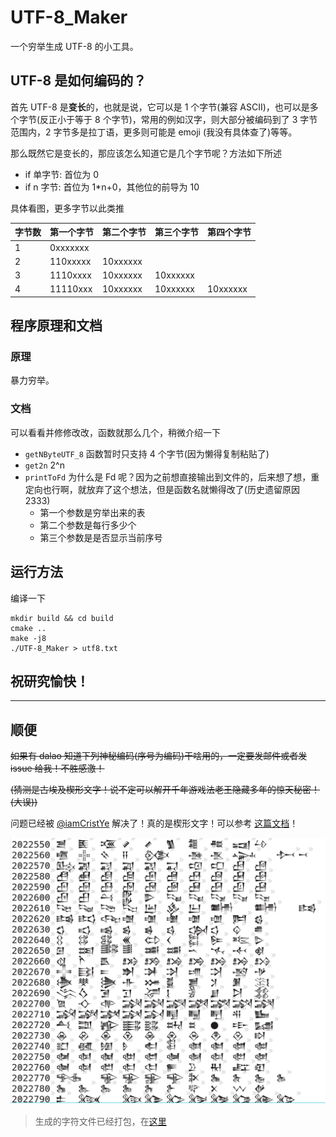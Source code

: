# UTF-8_Maker

一个穷举生成 UTF-8 的小工具。

## UTF-8 是如何编码的？

首先 UTF-8 是**变长**的，也就是说，它可以是 1 个字节(兼容 ASCII)，也可以是多个字节(反正小于等于 8 个字节)，常用的例如汉字，则大部分被编码到了 3 字节范围内，2 字节多是拉丁语，更多则可能是 emoji (我没有具体查了)等等。

那么既然它是变长的，那应该怎么知道它是几个字节呢？方法如下所述

- if 单字节: 首位为 0
- if n 字节: 首位为 1*n+0，其他位的前导为 10

具体看图，更多字节以此类推

字节数|第一个字节|第二个字节|第三个字节|第四个字节
---|---|---|---|---
1|0xxxxxxx|||
2|110xxxxx|10xxxxxx|||
3|1110xxxx|10xxxxxx|10xxxxxx||
4|11110xxx|10xxxxxx|10xxxxxx|10xxxxxx|

## 程序原理和文档

### 原理

暴力穷举。

### 文档

可以看看并修修改改，函数就那么几个，稍微介绍一下

- `getNByteUTF_8` 函数暂时只支持 4 个字节(因为懒得复制粘贴了)
- `get2n` 2^n
- `printToFd` 为什么是 Fd 呢？因为之前想直接输出到文件的，后来想了想，重定向也行啊，就放弃了这个想法，但是函数名就懒得改了(历史遗留原因 2333)
  - 第一个参数是穷举出来的表
  - 第二个参数是每行多少个
  - 第三个参数是是否显示当前序号

## 运行方法

编译一下

```shell
mkdir build && cd build
cmake ..
make -j8
./UTF-8_Maker > utf8.txt
```

## 祝研究愉快！

---

## 顺便

~~如果有 dalao 知道下列神秘编码(序号为编码)干啥用的，一定要发邮件或者发 issue 给我！不胜感激！~~

~~(猜测是古埃及楔形文字！说不定可以解开千年游戏法老王隐藏多年的惊天秘密！(大误))~~

问题已经被 [@iamCristYe](https://github.com/iamCristYe) 解决了！真的是楔形文字！可以参考 [这篇文档](http://www.unicode.org/charts/PDF/U12000.pdf)！

![神秘编码](./神秘编码.png)

> 生成的字符文件已经打包，在[这里](./UTF-8_1~4byte.txt)